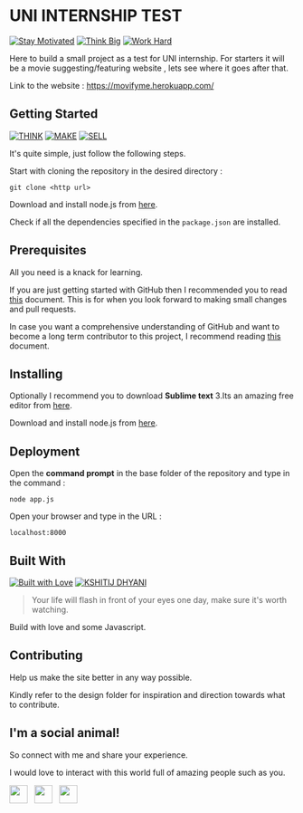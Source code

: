 # UNI INTERNSHIP TEST

[![Stay Motivated](https://img.shields.io/badge/Stay-Motivated-teal.svg?style=for-the-badge)](https://github.com/wimpywarlord/Mess_It_Up) 
[![Think Big](https://img.shields.io/badge/Think-Big-orange.svg?style=for-the-badge)](https://www.linkedin.com/in/kshitijdhyani/)
[![Work Hard](https://img.shields.io/badge/Work-Hard-blue.svg?style=for-the-badge)](https://github.com/wimpywarlord)

Here to build a small project as a test for UNI internship. For starters it will be a movie suggesting/featuring website , lets see where it goes after that.

Link to the website : https://movifyme.herokuapp.com/

## Getting Started

[![THINK](https://img.shields.io/badge/Stay-Motivated-teal.svg?style=for-the-badge)](https://github.com/wimpywarlord/Mess_It_Up) 
[![MAKE](https://img.shields.io/badge/Think-Big-orange.svg?style=for-the-badge)](https://www.linkedin.com/in/kshitijdhyani/)
[![SELL](https://img.shields.io/badge/Work-Hard-blue.svg?style=for-the-badge)](https://github.com/wimpywarlord)

It's quite simple, just follow the following steps.

Start with cloning the repository in the desired directory :

```
git clone <http url>
```

Download and install node.js from [here](https://nodejs.org/en/download/).

Check if all the dependencies specified in the ```package.json``` are installed.


## Prerequisites

All you need is a knack for learning.

If you are just getting started with GitHub then I recommended you to read [this](https://github.com/wimpywarlord/first-contributions/blob/master/README.md) document. This is for when you look forward to making small changes and pull requests.

In case you want a comprehensive understanding of GitHub and want to become a long term contributor to this project, I recommend reading [this]( https://gist.github.com/Chaser324/ce0505fbed06b947d962) document.

## Installing

Optionally I recommend you to download **Sublime text** 3.Its an amazing free editor from [here](https://www.sublimetext.com/3). 

Download and install node.js from [here](https://nodejs.org/en/download/).

## Deployment

Open the **command prompt** in the base folder of the repository and type in the command : 

```
node app.js
```

Open your browser and type in the URL : 

```
localhost:8000
```

## Built With

[![Built with Love](https://forthebadge.com/images/badges/built-with-love.svg)](https://www.linkedin.com/in/kshitijdhyani/) [![KSHITIJ DHYANI](https://forthebadge.com/images/badges/makes-people-smile.svg)](https://www.linkedin.com/in/kshitijdhyani/) 

> Your life will flash in front of your eyes one day, make sure it's worth watching.

Build with love and some Javascript.

## Contributing

Help us make the site better in any way possible.


Kindly refer to the design folder for inspiration and direction towards what to contribute.


## I'm a social animal!

So connect with me and share your experience.

I would love to interact with this world full of amazing people such as you. 

<a href="https://www.facebook.com/kshitij.dhyani.3" target="_blank"><img height="32" width="32" src="https://cdn.jsdelivr.net/npm/simple-icons@latest/icons/facebook.svg" /></a> &nbsp;&nbsp;<a href="https://www.linkedin.com/in/kshitijdhyani/" target="_blank"><img height="32" width="32" src="https://cdnjs.cloudflare.com/ajax/libs/ionicons/4.5.6/collection/build/ionicons/svg/logo-linkedin.svg" /></a> &nbsp;&nbsp;<a href="https://www.instagram.com/kshitij_dhyani/?hl=en" target="_blank"><img height="32" width="32" src="https://cdn.jsdelivr.net/npm/simple-icons@latest/icons/instagram.svg" /></a>
